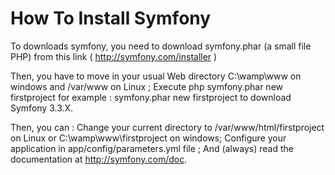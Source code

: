 # How To Install Symfony

To downloads symfony, you need to download symfony.phar (a small file PHP) from this link ( http://symfony.com/installer )

Then, you have to move in your usual Web directory C:\wamp\www on windows and /var/www on Linux ;
Execute php symfony.phar new firstproject for example : symfony.phar new firstproject to download Symfony 3.3.X.

Then, you can :
Change your current directory to /var/www/html/firstproject on Linux or  C:\wamp\www\firstproject on windows;
Configure your application in app/config/parameters.yml file ;
And (always) read the documentation at http://symfony.com/doc.
